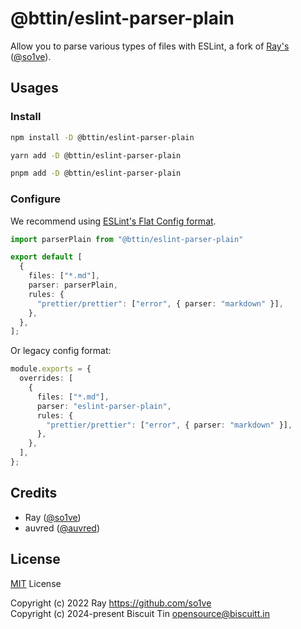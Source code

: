 # @bttin/eslint-parser-plain

Allow you to parse various types of files with ESLint, a fork of [Ray's](https://github.com/so1ve/eslint-parser-plain) ([@so1ve](https://github.com/so1ve)).

## Usages

### Install

```bash
npm install -D @bttin/eslint-parser-plain
```

```bash
yarn add -D @bttin/eslint-parser-plain
```

```bash
pnpm add -D @bttin/eslint-parser-plain
```

### Configure

We recommend using [ESLint's Flat Config format](https://eslint.org/docs/latest/use/configure/configuration-files-new).

```typescript
import parserPlain from "@bttin/eslint-parser-plain"

export default [
  {
    files: ["*.md"],
    parser: parserPlain,
    rules: {
      "prettier/prettier": ["error", { parser: "markdown" }],
    },
  },
];
```

Or legacy config format:

```typescript
module.exports = {
  overrides: [
    {
      files: ["*.md"],
      parser: "eslint-parser-plain",
      rules: {
        "prettier/prettier": ["error", { parser: "markdown" }],
      },
    },
  ],
};
```

## Credits

- Ray ([@so1ve](https://github.com/so1ve))
- auvred ([@auvred](https://github.com/auvred))

## License

[MIT](./LICENSE) License

Copyright (c) 2022 Ray <https://github.com/so1ve>
<br />
Copyright (c) 2024-present Biscuit Tin <opensource@biscuitt.in>
